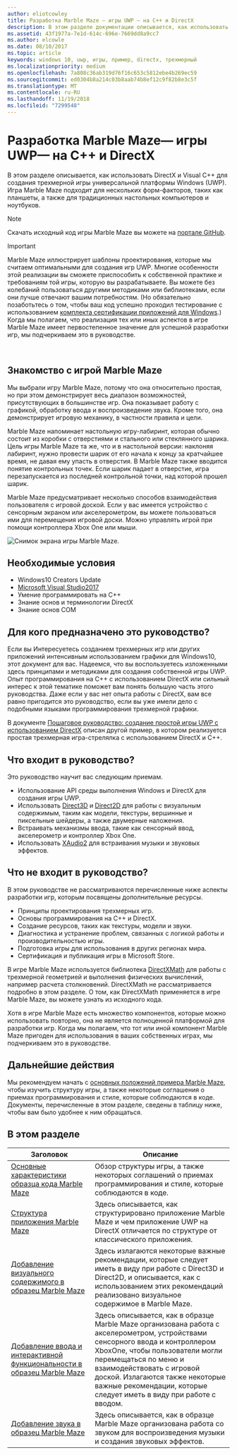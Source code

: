 ```yaml
---
author: eliotcowley
title: Разработка Marble Maze — игры UWP — на C++ и DirectX
description: В этом разделе документации описывается, как использовать DirectX и Visual C++ для создания трехмерной игры универсальной платформы Windows (UWP).
ms.assetid: 43f1977a-7e1d-614c-696e-7669dd8a9cc7
ms.author: elcowle
ms.date: 08/10/2017
ms.topic: article
keywords: windows 10, uwp, игры, пример, directx, трехмерный
ms.localizationpriority: medium
ms.openlocfilehash: 7a808c36ab319d76f16c653c5812ebe4b269ec59
ms.sourcegitcommit: ed0304b8a214c03b8aab74b8ef12c9f82b8e3c5f
ms.translationtype: MT
ms.contentlocale: ru-RU
ms.lasthandoff: 11/19/2018
ms.locfileid: "7299548"
---
```

# <a name="developing-marble-maze-a-uwp-game-in-c-and-directx"></a>Разработка Marble Maze— игры UWP— на C++ и DirectX




В этом разделе описывается, как использовать DirectX и Visual C++ для создания трехмерной игры универсальной платформы Windows (UWP). Игра Marble Maze подходит для нескольких форм-факторов, таких как планшеты, а также для традиционных настольных компьютеров и ноутбуков.

> [!NOTE]
> Скачать исходный код игры Marble Maze вы можете на [портале GitHub](http://go.microsoft.com/fwlink/?LinkId=624011).

> [!IMPORTANT]
> Marble Maze иллюстрирует шаблоны проектирования, которые мы считаем оптимальными для создания игр UWP. Многие особенности этой реализации вы сможете приспособить к собственной практике и требованиям той игры, которую вы разрабатываете. Вы можете без колебаний пользоваться другими методиками или библиотеками, если они лучше отвечают вашим потребностям. (Но обязательно позаботьтесь о том, чтобы ваш код успешно проходил тестирование с использованием [комплекта сертификации приложений для Windows](https://docs.microsoft.com/windows/uwp/debug-test-perf/windows-app-certification-kit).) Когда мы полагаем, что реализация тех или иных аспектов в игре Marble Maze имеет первостепенное значение для успешной разработки игр, мы подчеркиваем это в руководстве.

 

## <a name="introducing-marble-maze"></a>Знакомство с игрой Marble Maze


Мы выбрали игру Marble Maze, потому что она относительно простая, но при этом демонстрирует весь диапазон возможностей, присутствующих в большинстве игр. Она показывает работу с графикой, обработку ввода и воспроизведение звука. Кроме того, она демонстрирует игровую механику, в частности правила и цели.

Marble Maze напоминает настольную игру-лабиринт, которая обычно состоит из коробки с отверстиями и стального или стеклянного шарика. Цель игры Marble Maze та же, что и в настольной версии: наклоняя лабиринт, нужно провести шарик от его начала к концу за кратчайшее время, не давая ему упасть в отверстия. В Marble Maze также вводится понятие контрольных точек. Если шарик падает в отверстие, игра перезапускается из последней контрольной точки, над которой прошел шарик.

Marble Maze предусматривает несколько способов взаимодействия пользователя с игровой доской. Если у вас имеется устройство с сенсорным экраном или акселерометром, вы можете пользоваться ими для перемещения игровой доски. Можно управлять игрой при помощи контроллера Xbox One или мыши.

![Снимок экрана игры Marble Maze.](images/marblemaze-2.png)

## <a name="prerequisites"></a>Необходимые условия


-   Windows10 Creators Update
-   [Microsoft Visual Studio2017](https://www.visualstudio.com/downloads/)
-   Умение программировать на C++
-   Знание основ и терминологии DirectX
-   Знание основ COM

## <a name="who-should-read-this"></a>Для кого предназначено это руководство?


Если вы Интересуетесь созданием трехмерных игр или других приложений интенсивным использованием графики для Windows10, этот документ для вас. Надеемся, что вы воспользуетесь изложенными здесь принципами и методиками для создания собственной игры UWP. Опыт программирования на C++ с использованием DirectX или сильный интерес к этой тематике поможет вам понять большую часть этого руководства. Даже если у вас нет опыта работы с DirectX, вам все равно пригодится это руководство, если вы уже имели дело с подобными языками программирования трехмерной графики.

В документе [Пошаговое руководство: создание простой игры UWP с использованием DirectX](tutorial--create-your-first-uwp-directx-game.md) описан другой пример, в котором реализуется простая трехмерная игра-стрелялка с использованием DirectX и C++.

## <a name="what-this-documentation-covers"></a>Что входит в руководство?


Это руководство научит вас следующим приемам.

-   Использование API среды выполнения Windows и DirectX для создания игры UWP.
-   Использовать [Direct3D](https://msdn.microsoft.com/library/windows/desktop/ff476080) и [Direct2D](https://msdn.microsoft.com/library/windows/desktop/dd370990) для работы с визуальным содержимым, таким как модели, текстуры, вершинные и пиксельные шейдеры, а также двумерные наложения.
-   Встраивать механизмы ввода, такие как сенсорный ввод, акселерометр и контроллер Xbox One.
-   Использовать [XAudio2](https://msdn.microsoft.com/library/windows/desktop/hh405049) для встраивания музыки и звуковых эффектов.

## <a name="what-this-documentation-does-not-cover"></a>Что не входит в руководство?


В этом руководстве не рассматриваются перечисленные ниже аспекты разработки игр, которым посвящены дополнительные ресурсы.

-   Принципы проектирования трехмерных игр.
-   Основы программирования на C++ и DirectX.
-   Создание ресурсов, таких как текстуры, модели и звуки.
-   Диагностика и устранение проблем, связанных с логикой работы и производительностью игры.
-   Подготовка игры для использования в других регионах мира.
-   Сертификация и публикация игры в Microsoft Store.

В игре Marble Maze используется библиотека [DirectXMath](https://msdn.microsoft.com/library/windows/desktop/hh437833) для работы с трехмерной геометрией и выполнения физических вычислений, например расчета столкновений. DirectXMath не рассматривается подробно в этом разделе. О том, как DirectXMath применяется в игре Marble Maze, вы можете узнать из исходного кода.

Хотя в игре Marble Maze есть множество компонентов, которые можно использовать повторно, она не является полноценной платформой для разработки игр. Когда мы полагаем, что тот или иной компонент Marble Maze пригоден для использования в ваших собственных играх, мы подчеркиваем это в руководстве.

## <a name="next-steps"></a>Дальнейшие действия


Мы рекомендуем начать с [основных положений примера Marble Maze](marble-maze-sample-fundamentals.md), чтобы изучить структуру игры, а также некоторые соглашения о приемах программирования и стиле, которые соблюдаются в коде. Документы, перечисленные в этом разделе, сведены в таблицу ниже, чтобы вам было удобнее к ним обращаться.

## <a name="in-this-section"></a>В этом разделе


| Заголовок                                                                                                                    | Описание                                                                                                                                                                                                                                        |
|--------------------------------------------------------------------------------------------------------------------------|----------------------------------------------------------------------------------------------------------------------------------------------------------------------------------------------------------------------------------------------------|
| [Основные характеристики образца кода Marble Maze](marble-maze-sample-fundamentals.md)                                                   | Обзор структуры игры, а также некоторых соглашений о приемах программирования и стиле, которые соблюдаются в коде.                                                                                                                                 |
| [Структура приложения Marble Maze](marble-maze-application-structure.md)                                               | Здесь описывается, как структурировано приложение Marble Maze и чем приложение UWP на DirectX отличается по структуре от классического приложения.                                                                                    |
| [Добавление визуального содержимого в образец Marble Maze](adding-visual-content-to-the-marble-maze-sample.md)                   | Здесь излагаются некоторые важные рекомендации, которые следует иметь в виду при работе с Direct3D и Direct2D, и описывается, как с использованием этих рекомендаций реализовано визуальное содержимое в Marble Maze.                                                                           |
| [Добавление ввода и интерактивной функциональности в образец Marble Maze](adding-input-and-interactivity-to-the-marble-maze-sample.md) | Здесь описывается, как в образце Marble Maze организована работа с акселерометром, устройствами сенсорного ввода и контроллером XboxOne, чтобы пользователи могли перемещаться по меню и взаимодействовать с игровой доской. Излагаются также некоторые важные рекомендации, которые следует иметь в виду при работе с вводом. |
| [Добавление звука в образец Marble Maze](adding-audio-to-the-marble-maze-sample.md)                                     | Здесь описывается, как в образце Marble Maze организована работа со звуком для воспроизведения музыки и создания звуковых эффектов.                                                                                                                                                  |

 

 

 




